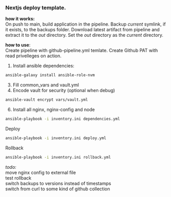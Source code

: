 ### Nextjs deploy template.
**how it works:** \
On push to main, build application in the pipeline.
Backup *current* symlink, if it exists, to the backups folder.
Download latest artifact from pipeline and extract it to the *out* directory.
Set the *out* directory as the *current* directory.

**how to use**: \
Create pipeline with github-pipeline.yml temlate.
Create Github PAT with read privelleges on action.

1. Install ansible dependencies:
```bash
ansible-galaxy install ansible-role-nvm
```
 
3. Fill common_vars and vault.yml
4. Encode vault for security (optional when debug)
```bash
ansible-vault encrypt vars/vault.yml
```
6. Install all nginx, nginx-config and node
```bash
ansible-playbook -i inventory.ini dependencies.yml
```

Deploy
```bash
ansible-playbook -i inventory.ini deploy.yml
```

Rollback
```bash
ansible-playbook -i inventory.ini rollback.yml
```

*todo:* \
move nginx config to external file \
test rollback \
switch backups to versions instead of timestamps \
switch from curl to some kind of github collection
